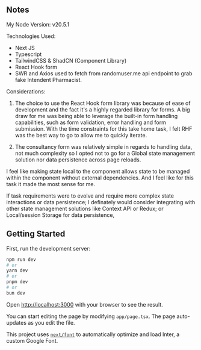 ## Notes
My Node Version: v20.5.1

Technologies Used:

- Next JS
- Typescript
- TailwindCSS & ShadCN (Component Library)
- React Hook form
- SWR and Axios used to fetch from randomuser.me 
api endpoint to grab fake Intendent Pharmacist.


Considerations:

1. The choice to use the React Hook form library was because of ease of development
and the fact it's a highly regarded library for forms. A big draw for 
me was being able to leverage the built-in form handling capabilities, such as 
form validation, error handling and form submission. With the time constraints for
this take home task, I felt RHF was the best way to go to allow me to quickly 
iterate.

2. The consultancy form was relatively simple in regards to handling data, not 
much complexity so I opted not to go for a
Global state management solution nor data persistence across page reloads.

I feel like making state local to the component
allows state to be managed within the 
component without external dependencies. And
I feel like for this task it made the most sense for me.

If task requirements were to evolve and require more complex state interactions or data persistence; I definately would
consider integrating with other state management solutions like Context API or Redux; or Local/session Storage for data persistence, 



## Getting Started

First, run the development server:

```bash
npm run dev
# or
yarn dev
# or
pnpm dev
# or
bun dev
```

Open [http://localhost:3000](http://localhost:3000) with your browser to see the result.

You can start editing the page by modifying `app/page.tsx`. The page auto-updates as you edit the file.

This project uses [`next/font`](https://nextjs.org/docs/basic-features/font-optimization) to automatically optimize and load Inter, a custom Google Font.
